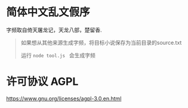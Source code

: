 # 简体中文乱文假序

字频取自倚天屠龙记，天龙八部，楚留香.

> 如果想从其他来源生成字频，将目标小说保存为当前目录的source.txt
>
> 运行 `node tool.js ` 会生成字频

# 许可协议 AGPL


https://www.gnu.org/licenses/agpl-3.0.en.html

